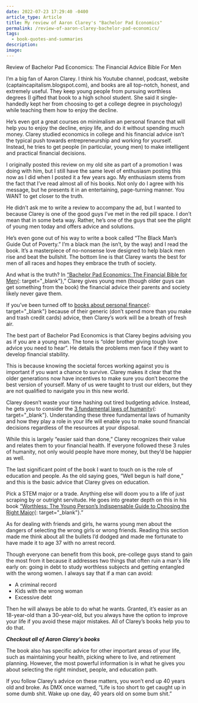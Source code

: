```yaml
---
date: 2022-07-23 17:29:40 -0400
article_type: Article
title: My review of Aaron Clarey's "Bachelor Pad Economics"
permalink: /review-of-aaron-clarey-bachelor-pad-economics/
tags:
  - book-quotes-and-summaries
description:
image:
---
```

Review of Bachelor Pad Economics: The Financial Advice Bible For Men

I’m a big fan of Aaron Clarey. I think his Youtube channel, podcast, website (captaincapitalism.blogspot.com), and books are all top-notch, honest, and extremely useful. They keep young people from pursuing worthless degrees (I gifted that book to a high school student. She said it single-handedly kept her from choosing to get a college degree in psychology) while teaching them how to enjoy the decline.

He’s even got a great courses on minimalism an personal finance that will help you to enjoy the decline, enjoy life, and do it without spending much money. Clarey studied economics in college and his financial advice isn’t the typical push towards entrepreneurship and working for yourself. Instead, he tries to get people (in particular, young men) to make intelligent and practical financial decisions.

I originally posted this review on my old site as part of a promotion I was doing with him, but I still have the same level of enthusiasm posting this now as I did when I posted it a few years ago. My enthusiasm stems from the fact that I’ve read almost all of his books. Not only do I agree with his message, but he presents it in an entertaining, page-turning manner. You WANT to get closer to the truth.

He didn’t ask me to write a review to accompany the ad, but I wanted to because Clarey is one of the good guys I’ve met in the red pill space. I don’t mean that in some beta way. Rather, he’s one of the guys that see the plight of young men today and offers advice and solutions.

He’s even gone out of his way to write a book called “The Black Man’s Guide Out of Poverty.” I’m a black man (he isn’t, by the way) and I read the book. It’s a masterpiece of no-nonsense love designed to help black men rise and beat the bullshit. The bottom line is that Clarey wants the best for men of all races and hopes they embrace the truth of society.

And what is the truth? In [“Bachelor Pad Economics: The Financial Bible for Men](https://web.archive.org/web/20170626174436/https://www.amazon.com/gp/product/1494463180/ref=as_li_qf_sp_asin_il_tl?ie=UTF8&amp;tag=httpedwardc07-20&amp;camp=1789&amp;creative=9325&amp;linkCode=as2&amp;creativeASIN=1494463180&amp;linkId=5a77f47112718b8a49cec2e89ca28716){: target="_blank"},” Clarey gives young men (though older guys can get something from the book) the financial advice their parents and society likely never gave them.

If you’ve been turned off to [books about personal finance](https://web.archive.org/web/20170626174436/https://www.amazon.com/gp/product/150100994X/ref=as_li_qf_sp_asin_il_tl?ie=UTF8&amp;tag=httpedwardc07-20&amp;camp=1789&amp;creative=9325&amp;linkCode=as2&amp;creativeASIN=150100994X&amp;linkId=36d5102c067e590bd2d69a2a2e04a241){: target="_blank"} because of their generic (don’t spend more than you make and trash credit cards) advice, then Clarey’s work will be a breath of fresh air.

The best part of Bachelor Pad Economics is that Clarey begins advising you as if you are a young man. The tone is “older brother giving tough love advice you need to hear”. He details the problems men face if they want to develop financial stability.

This is because knowing the societal forces working against you is important if you want a chance to survive. Clarey makes it clear that the older generations now have incentives to make sure you don’t become the best version of yourself. Many of us were taught to trust our elders, but they are not qualified to navigate you in this new world.

Clarey doesn’t waste your time hashing out tired budgeting advice. Instead, he gets you to consider the [3 fundamental laws of humanity](https://web.archive.org/web/20170626174436/https://www.amazon.com/gp/product/1480284769/ref=as_li_qf_sp_asin_il_tl?ie=UTF8&amp;tag=httpedwardc07-20&amp;camp=1789&amp;creative=9325&amp;linkCode=as2&amp;creativeASIN=1480284769&amp;linkId=e1578013065b09d0b14d13bb1340e565){: target="_blank"}. Understanding these three fundamental laws of humanity and how they play a role in your life will enable you to make sound financial decisions regardless of the resources at your disposal.

While this is largely “easier said than done,” Clarey recognizes their value and relates them to your financial health. If everyone followed these 3 rules of humanity, not only would people have more money, but they’d be happier as well.

The last significant point of the book I want to touch on is the role of education and people. As the old saying goes, “Well begun is half done,” and this is the basic advice that Clarey gives on education.

Pick a STEM major or a trade. Anything else will doom you to a life of just scraping by or outright servitude. He goes into greater depth on this in his book [“Worthless: The Young Person’s Indispensable Guide to Choosing the Right Major](https://web.archive.org/web/20170626174436/https://www.amazon.com/gp/product/1467978302/ref=as_li_qf_sp_asin_il_tl?ie=UTF8&amp;tag=httpedwardc07-20&amp;camp=1789&amp;creative=9325&amp;linkCode=as2&amp;creativeASIN=1467978302&amp;linkId=5b188652723df0dde2e5efd06442fe99){: target="_blank"}.”

As for dealing with friends and girls, he warns young men about the dangers of selecting the wrong girls or wrong friends. Reading this section made me think about all the bullets I’d dodged and made me fortunate to have made it to age 37 with no arrest record.

Though everyone can benefit from this book, pre-college guys stand to gain the most from it because it addresses two things that often ruin a man's life early on: going in debt to study worthless subjects and getting entangled with the wrong women. I always say that if a man can avoid:

* A criminal record
* Kids with the wrong woman
* Excessive debt

Then he will always be able to do what he wants. Granted, it’s easier as an 18-year-old than a 30-year-old, but you always have the option to improve your life if you avoid these major mistakes. All of Clarey’s books help you to do that.

***Checkout all of Aaron Clarey’s books***

The book also has specific advice for other important areas of your life, such as maintaining your health, picking where to live, and retirement planning. However, the most powerful information is in what he gives you about selecting the right mindset, people, and education path.

If you follow Clarey’s advice on these matters, you won’t end up 40 years old and broke. As DMX once warned, “Life is too short to get caught up in some dumb shit. Wake up one day, 40 years old on some bum shit.”
